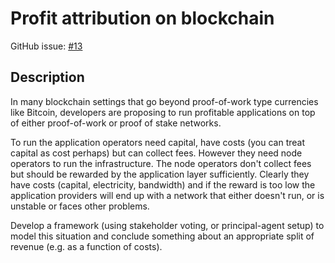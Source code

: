 # Profit attribution on blockchain

GitHub issue: [#13](https://github.com/vegaprotocol/research/issues/13)

## Description

In many blockchain settings that go beyond proof-of-work type currencies like Bitcoin, developers are proposing to run profitable applications on top of either proof-of-work or proof of stake networks.

To run the application operators need capital, have costs (you can treat capital as cost perhaps) but can collect fees. However they need node operators to run the infrastructure. The node operators don't collect fees but should be rewarded by the application layer sufficiently. Clearly they have costs (capital, electricity, bandwidth) and if the reward is too low the application providers will end up with a network that either doesn't run, or is unstable or faces other problems.

Develop a framework (using stakeholder voting, or principal-agent setup) to model this situation and conclude something about an appropriate split of revenue (e.g. as a function of costs).
